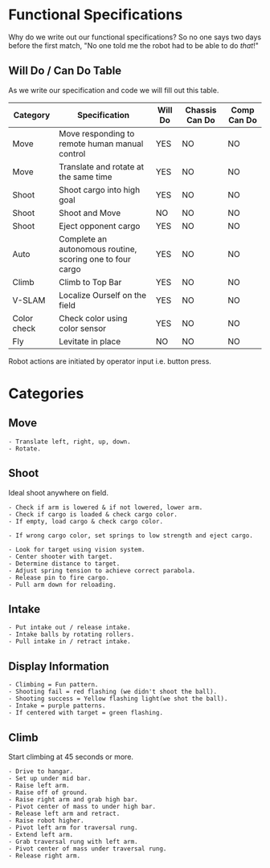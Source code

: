 # Functional Specifications

Why do we write out our functional specifications? So no one says two days before the first match, "No one told me the robot had to be able to do *that*!"

## Will Do / Can Do Table

As we write our specification and code we will fill out this table.

Category | Specification | Will Do | Chassis Can Do | Comp Can Do
---------|---------------|---------|----------------|------------
Move | Move responding to remote human manual control | YES | NO | NO
Move | Translate and rotate at the same time | YES | NO | NO
Shoot | Shoot cargo into high goal | YES | NO | NO
Shoot | Shoot and Move | NO | NO | NO
Shoot | Eject opponent cargo | YES | NO | NO
Auto | Complete an autonomous routine, scoring one to four cargo | YES | NO | NO
Climb | Climb to Top Bar | YES | NO | NO
V-SLAM | Localize Ourself on the field | YES | NO | NO
Color check | Check color using color sensor | YES | NO | NO 
Fly | Levitate in place | NO | NO | NO 


Robot actions are initiated by operator input i.e. button press.
# Categories

  ## Move
  
    - Translate left, right, up, down.
    - Rotate.
    
  ## Shoot
  Ideal shoot anywhere on field.
  
    - Check if arm is lowered & if not lowered, lower arm.
    - Check if cargo is loaded & check cargo color.
    - If empty, load cargo & check cargo color.
    
    - If wrong cargo color, set springs to low strength and eject cargo.
    
    - Look for target using vision system.
    - Center shooter with target.
    - Determine distance to target.
    - Adjust spring tension to achieve correct parabola.
    - Release pin to fire cargo.
    - Pull arm down for reloading.
    
  ## Intake
  
    - Put intake out / release intake.
    - Intake balls by rotating rollers.
    - Pull intake in / retract intake.  
  ## Display Information
    - Climbing = Fun pattern.  
    - Shooting fail = red flashing (we didn't shoot the ball).
    - Shooting success = Yellow flashing light(we shot the ball).
    - Intake = purple patterns. 
    - If centered with target = green flashing.
  
  ## Climb
  Start climbing at 45 seconds or more.
  
    - Drive to hangar.
    - Set up under mid bar.
    - Raise left arm.
    - Raise off of ground.
    - Raise right arm and grab high bar.
    - Pivot center of mass to under high bar.
    - Release left arm and retract.
    - Raise robot higher.
    - Pivot left arm for traversal rung.
    - Extend left arm.
    - Grab traversal rung with left arm.
    - Pivot center of mass under traversal rung.
    - Release right arm.
  